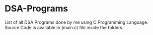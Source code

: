 # DSA-Programs

List of all DSA Programs done by me using C Programming Language.
Source Code is available in (main.c) file inside the folders.
